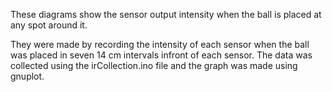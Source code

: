 These diagrams show the sensor output intensity when the ball is placed at any spot around it.

They were made by recording the intensity of each sensor when the ball was placed in seven 14 cm intervals infront of each sensor. The data was collected using the irCollection.ino file and the graph was made using gnuplot.
